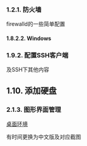 ### 1.2.1. 防火墙

firewalld的一些简单配置

#### 1.8.2.2. Windows

### 1.9.2. 配置SSH客户端

及SSH下其他内容

## 1.10. 添加硬盘

### 2.1.3. 图形界面管理

[桌面环境](https://www.server-world.info/en/note?os=CentOS_7&p=x)

有时间更换为中文版及对应截图


